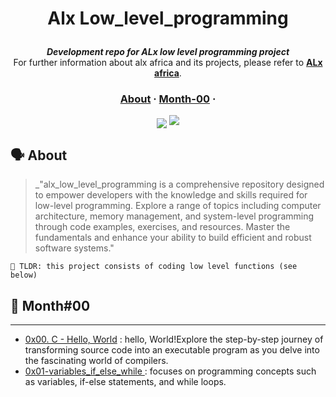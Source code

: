 <h1 align="center">
	
Alx Low_level_programming

</h1>

<p align="center">
	<b><i>Development repo for ALx low level programming project</i></b><br>
	For further information about alx africa and its projects, please refer to <a href="https://www.alxafrica.com/"><b>ALx africa</b></a>.

</p>



<h3 align="center">
	<a href="#%EF%B8%8F-about">About</a>
	<span> · </span>
	<a href="#-month00">Month-00</a>
	<span> · </span>
</h3>


<p align="center">

<img align="center" src="https://img.shields.io/badge/Alx-0052CC?style=for-the-badge">

<img src="https://res.cloudinary.com/practicaldev/image/fetch/s--MF5Cp2yD--/c_limit%2Cf_auto%2Cfl_progressive%2Cq_66%2Cw_880/https://dev-to-uploads.s3.amazonaws.com/i/nyj855ggghu7rcc6ib7c.gif">
</p>

## 🗣️ About

> _"alx_low_level_programming is a comprehensive repository designed to empower developers with the knowledge and skills required for low-level programming. Explore a range of topics including computer architecture, memory management, and system-level programming through code examples, exercises, and resources. Master the fundamentals and enhance your ability to build efficient and robust software systems."

	🚀 TLDR: this project consists of coding low level functions (see below)

## 📑 Month#00

---

* [0x00. C - Hello, World](./0x00-hello_world) : hello, World!Explore the step-by-step journey of transforming source code into an executable program as you delve into the fascinating world of compilers.
* [0x01-variables_if_else_while ](./0x01-variables_if_else_while) : focuses on programming concepts such as variables, if-else statements, and while loops.
 
